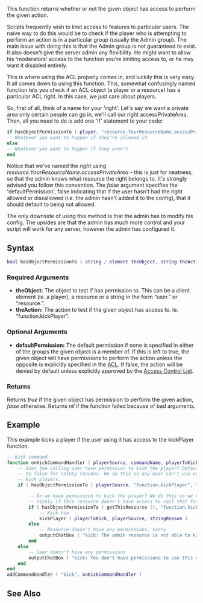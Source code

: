 This function returns whether or not the given object has access to perform the given action.

Scripts frequently wish to limit access to features to particular users. The naïve way to do this would be to check if the player who is attempting to perform an action is in a particular group (usually the Admin group). The main issue with doing this is that the Admin group is not guaranteed to exist. It also doesn't give the server admin any flexibility. He might want to allow his 'moderators' access to the function you're limiting access to, or he may want it disabled entirely.

This is where using the ACL properly comes in, and luckily this is very easy. It all comes down to using this function. This, somewhat confusingly named function lets you check if an ACL object (a player or a resource) has a particular ACL right. In this case, we just care about players.

So, first of all, think of a name for your 'right'. Let's say we want a private area only certain people can go in, we'll call our right accessPrivateArea. Then, all you need to do is add one 'if' statement to your code:

``` lua
if hasObjectPermissionTo ( player, "resource.YourResourceName.accessPrivateArea", false ) then
-- Whatever you want to happen if they're allowed in
else
-- Whatever you want to happen if they aren't
end
```

Notice that we've named the *right* using *resource.YourResourceName.accessPrivateArea* - this is just for neatness, so that the admin knows what resource the right belongs to. It's strongly advised you follow this convention. The *false* argument specifies the 'defaultPermission', false indicating that if the user hasn't had the right allowed or dissallowed (i.e. the admin hasn't added it to the config), that it should default to being not allowed.

The only downside of using this method is that the admin has to modify his config. The upsides are that the admin has much more control and your script will work for any server, however the admin has configured it.

Syntax
------

``` lua
bool hasObjectPermissionTo ( string / element theObject, string theAction [, bool defaultPermission = true ] )
```

### Required Arguments

-   **theObject:** The object to test if has permission to. This can be a client element (ie. a player), a resource or a string in the form “user.<name>” or “resource.<name>”.
-   **theAction:** The action to test if the given object has access to. Ie. “function.kickPlayer”.

### Optional Arguments

-   **defaultPermission:** The default permission if none is specified in either of the groups the given object is a member of. If this is left to true, the given object will have permissions to perform the action unless the opposite is explicitly specified in the [ACL](/docs/acl.md "wikilink"). If false, the action will be denied by default unless explicitly approved by the [Access Control List](/Access_Control_List.md "wikilink").

### Returns

Returns *true* if the given object has permission to perform the given action, *false* otherwise. Returns *nil* if the function failed because of bad arguments.

Example
-------

This example kicks a player if the user using it has access to the kickPlayer function.

``` lua
-- Kick command
function onKickCommandHandler ( playerSource, commandName, playerToKick, stringReason )
    -- Does the calling user have permission to kick the player? Default
    -- to false for safety reasons. We do this so any user can't use us to
    -- kick players.
    if ( hasObjectPermissionTo ( playerSource, "function.kickPlayer", false ) ) then

        -- Do we have permission to kick the player? We do this so we can fail
        -- nicely if this resource doesn't have access to call that function.
        if ( hasObjectPermissionTo ( getThisResource (), "function.kickPlayer", true ) ) then
            -- Kick him
            kickPlayer ( playerToKick, playerSource, stringReason )
        else
            -- Resource doesn't have any permissions, sorry
            outputChatBox ( "kick: The admin resource is not able to kick players. Please give this resource access to 'function.kickPlayer' in the ACL to use this function.", playerSource )
        end
    else
        -- User doesn't have any permissions
        outputChatBox ( "kick: You don't have permissions to use this command.", playerSource )
    end
end
addCommandHandler ( "kick", onKickCommandHandler )
```

See Also
--------
